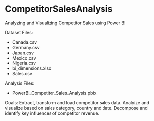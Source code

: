 # CompetitorSalesAnalysis
Analyzing and Visualizing Competitor Sales using Power BI

Dataset Files:
  - Canada.csv
  - Germany.csv
  - Japan.csv
  - Mexico.csv
  - Nigeria.csv
  - bi_dimensions.xlsx
  - Sales.csv

Analysis Files:
  - PowerBI_Competitor_Sales_Analysis.pbix

Goals: Extract, transform and load competitor sales data. Analyize and visualize based on sales category, country and date. Decompose and identify key influences of competitor revenue.
  
